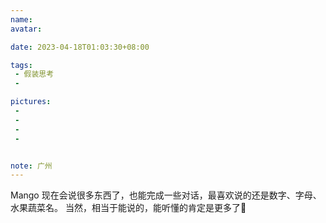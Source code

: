 ```yaml
---
name:
avatar:

date: 2023-04-18T01:03:30+08:00

tags:
 - 假装思考
 -

pictures:
 - 
 - 
 - 
 - 


note: 广州
---
```

Mango 现在会说很多东西了，也能完成一些对话，最喜欢说的还是数字、字母、水果蔬菜名。
当然，相当于能说的，能听懂的肯定是更多了🥭